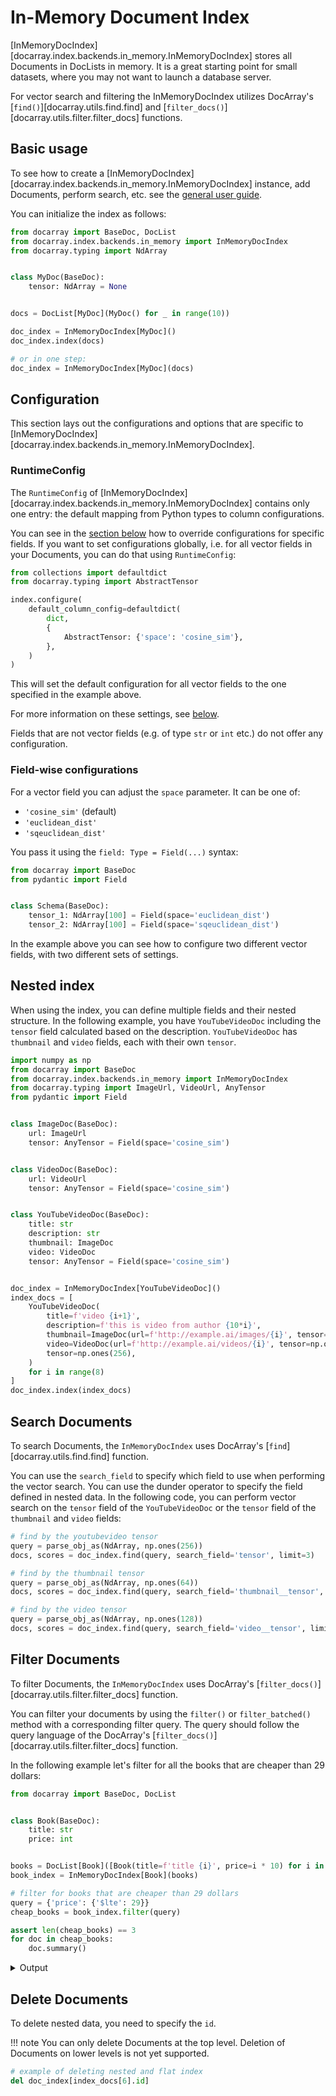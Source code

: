 # In-Memory Document Index


[InMemoryDocIndex][docarray.index.backends.in_memory.InMemoryDocIndex] stores all Documents in DocLists in memory. 
It is a great starting point for small datasets, where you may not want to launch a database server.

For vector search and filtering the InMemoryDocIndex utilizes DocArray's [`find()`][docarray.utils.find.find] and 
[`filter_docs()`][docarray.utils.filter.filter_docs] functions.

## Basic usage

To see how to create a [InMemoryDocIndex][docarray.index.backends.in_memory.InMemoryDocIndex] instance, add Documents,
perform search, etc. see the [general user guide](./docindex.md).

You can initialize the index as follows:

```python
from docarray import BaseDoc, DocList
from docarray.index.backends.in_memory import InMemoryDocIndex
from docarray.typing import NdArray


class MyDoc(BaseDoc):
    tensor: NdArray = None


docs = DocList[MyDoc](MyDoc() for _ in range(10))

doc_index = InMemoryDocIndex[MyDoc]()
doc_index.index(docs)

# or in one step:
doc_index = InMemoryDocIndex[MyDoc](docs)
```

## Configuration

This section lays out the configurations and options that are specific to [InMemoryDocIndex][docarray.index.backends.in_memory.InMemoryDocIndex].

### RuntimeConfig

The `RuntimeConfig` of [InMemoryDocIndex][docarray.index.backends.in_memory.InMemoryDocIndex] contains only one entry:
the default mapping from Python types to column configurations.

You can see in the [section below](#field-wise-configurations) how to override configurations for specific fields.
If you want to set configurations globally, i.e. for all vector fields in your Documents, you can do that using `RuntimeConfig`:

```python
from collections import defaultdict
from docarray.typing import AbstractTensor

index.configure(
    default_column_config=defaultdict(
        dict,
        {
            AbstractTensor: {'space': 'cosine_sim'},
        },
    )
)
```

This will set the default configuration for all vector fields to the one specified in the example above.

For more information on these settings, see [below](#field-wise-configurations).

Fields that are not vector fields (e.g. of type `str` or `int` etc.) do not offer any configuration.


### Field-wise configurations

For a vector field you can adjust the `space` parameter. It can be one of:

- `'cosine_sim'` (default)
- `'euclidean_dist'`
- `'sqeuclidean_dist'`

You pass it using the `field: Type = Field(...)` syntax:

```python
from docarray import BaseDoc
from pydantic import Field


class Schema(BaseDoc):
    tensor_1: NdArray[100] = Field(space='euclidean_dist')
    tensor_2: NdArray[100] = Field(space='sqeuclidean_dist')
```

In the example above you can see how to configure two different vector fields, with two different sets of settings.

## Nested index

When using the index, you can define multiple fields and their nested structure. In the following example, you have `YouTubeVideoDoc` including the `tensor` field calculated based on the description. `YouTubeVideoDoc` has `thumbnail` and `video` fields, each with their own `tensor`.

```python
import numpy as np
from docarray import BaseDoc
from docarray.index.backends.in_memory import InMemoryDocIndex
from docarray.typing import ImageUrl, VideoUrl, AnyTensor
from pydantic import Field


class ImageDoc(BaseDoc):
    url: ImageUrl
    tensor: AnyTensor = Field(space='cosine_sim')


class VideoDoc(BaseDoc):
    url: VideoUrl
    tensor: AnyTensor = Field(space='cosine_sim')


class YouTubeVideoDoc(BaseDoc):
    title: str
    description: str
    thumbnail: ImageDoc
    video: VideoDoc
    tensor: AnyTensor = Field(space='cosine_sim')


doc_index = InMemoryDocIndex[YouTubeVideoDoc]()
index_docs = [
    YouTubeVideoDoc(
        title=f'video {i+1}',
        description=f'this is video from author {10*i}',
        thumbnail=ImageDoc(url=f'http://example.ai/images/{i}', tensor=np.ones(64)),
        video=VideoDoc(url=f'http://example.ai/videos/{i}', tensor=np.ones(128)),
        tensor=np.ones(256),
    )
    for i in range(8)
]
doc_index.index(index_docs)
```

## Search Documents

To search Documents, the `InMemoryDocIndex` uses DocArray's [`find`][docarray.utils.find.find] function.

You can use the `search_field` to specify which field to use when performing the vector search. 
You can use the dunder operator to specify the field defined in nested data. 
In the following code, you can perform vector search on the `tensor` field of the `YouTubeVideoDoc` 
or the `tensor` field of the `thumbnail` and `video` fields:

```python
# find by the youtubevideo tensor
query = parse_obj_as(NdArray, np.ones(256))
docs, scores = doc_index.find(query, search_field='tensor', limit=3)

# find by the thumbnail tensor
query = parse_obj_as(NdArray, np.ones(64))
docs, scores = doc_index.find(query, search_field='thumbnail__tensor', limit=3)

# find by the video tensor
query = parse_obj_as(NdArray, np.ones(128))
docs, scores = doc_index.find(query, search_field='video__tensor', limit=3)
```

## Filter Documents

To filter Documents, the `InMemoryDocIndex` uses DocArray's [`filter_docs()`][docarray.utils.filter.filter_docs] function.

You can filter your documents by using the `filter()` or `filter_batched()` method with a corresponding  filter query. 
The query should follow the query language of the DocArray's [`filter_docs()`][docarray.utils.filter.filter_docs] function.

In the following example let's filter for all the books that are cheaper than 29 dollars:

```python
from docarray import BaseDoc, DocList


class Book(BaseDoc):
    title: str
    price: int


books = DocList[Book]([Book(title=f'title {i}', price=i * 10) for i in range(10)])
book_index = InMemoryDocIndex[Book](books)

# filter for books that are cheaper than 29 dollars
query = {'price': {'$lte': 29}}
cheap_books = book_index.filter(query)

assert len(cheap_books) == 3
for doc in cheap_books:
    doc.summary()
```

<details>
    <summary>Output</summary>
    ```text
    📄 Book : 1f7da15 ...
    ╭──────────────────────┬───────────────╮
    │ Attribute            │ Value         │
    ├──────────────────────┼───────────────┤
    │ title: str           │ title 0       │
    │ price: int           │ 0             │
    ╰──────────────────────┴───────────────╯
    📄 Book : 63fd13a ...
    ╭──────────────────────┬───────────────╮
    │ Attribute            │ Value         │
    ├──────────────────────┼───────────────┤
    │ title: str           │ title 1       │
    │ price: int           │ 10            │
    ╰──────────────────────┴───────────────╯
    📄 Book : 49b21de ...
    ╭──────────────────────┬───────────────╮
    │ Attribute            │ Value         │
    ├──────────────────────┼───────────────┤
    │ title: str           │ title 2       │
    │ price: int           │ 20            │
    ╰──────────────────────┴───────────────╯
    ```
</details>

## Delete Documents 

To delete nested data, you need to specify the `id`.

!!! note
    You can only delete Documents at the top level. Deletion of Documents on lower levels is not yet supported.

```python
# example of deleting nested and flat index
del doc_index[index_docs[6].id]
```
